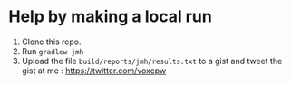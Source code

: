 # Help by making a local run

1. Clone this repo.
2. Run ```gradlew jmh```
3. Upload the file ```build/reports/jmh/results.txt``` to a gist and tweet the gist at me : https://twitter.com/voxcpw
